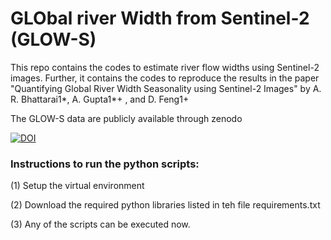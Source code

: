 # GLObal river Width from Sentinel-2 (GLOW-S)

This repo contains the codes to estimate river flow widths using Sentinel-2 images. Further, it contains the codes to reproduce the results in the paper "Quantifying Global River Width Seasonality using Sentinel-2 Images" by A. R. Bhattarai1*, A. Gupta1*+ ,  and D. Feng1+ 

The GLOW-S data are publicly available through zenodo


[![DOI](https://zenodo.org/badge/DOI/10.5281/zenodo.14774136.svg)](https://doi.org/10.5281/zenodo.14774136)


### Instructions to run the python scripts:
(1) Setup the virtual environment

(2) Download the required python libraries listed in teh file requirements.txt

(3) Any of the scripts can be executed now. 


